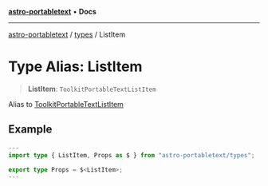 [**astro-portabletext**](../../README.md) • **Docs**

***

[astro-portabletext](../../README.md) / [types](../README.md) / ListItem

# Type Alias: ListItem

> **ListItem**: `ToolkitPortableTextListItem`

Alias to [ToolkitPortableTextListItem](https://portabletext.github.io/toolkit/interfaces/ToolkitPortableTextListItem.html)

## Example

```ts
---
import type { ListItem, Props as $ } from "astro-portabletext/types";

export type Props = $<ListItem>;
---
```
